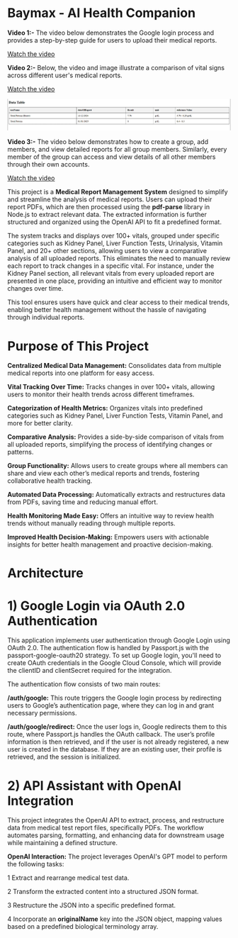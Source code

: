# Baymax - AI Health Companion
**Video 1:-** The video below demonstrates the Google login process and provides a step-by-step guide for users to upload their medical reports.

[Watch the video](https://1drv.ms/v/s!Av10f2BI9V6ZmUM1Xlmti8NSXo2g)

**Video 2:-** Below, the video and image illustrate a comparison of vital signs across different user's medical reports.

[Watch the video](https://1drv.ms/v/s!Av10f2BI9V6ZmUUJAZwpX0x3Nk5m)

![Local Image](vitalsComparison.png)


**Video 3:-** The video below demonstrates how to create a group, add members, and view detailed reports for all group members. Similarly, every member of the group can access and view details of all other members through their own accounts.

[Watch the video](https://1drv.ms/v/s!Av10f2BI9V6ZmURAktxs-9TncQoI)
 
This project is a **Medical Report Management System** designed to simplify and streamline the analysis of medical reports. Users can upload their report PDFs, which are then processed using the **pdf-parse** library in Node.js to extract relevant data. The extracted information is further structured and organized using the OpenAI API to fit a predefined format.

The system tracks and displays over 100+ vitals, grouped under specific categories such as Kidney Panel, Liver Function Tests, Urinalysis, Vitamin Panel, and 20+ other sections, allowing users to view a comparative analysis of all uploaded reports. This eliminates the need to manually review each report to track changes in a specific vital. For instance, under the Kidney Panel section, all relevant vitals from every uploaded report are presented in one place, providing an intuitive and efficient way to monitor changes over time.

This tool ensures users have quick and clear access to their medical trends, enabling better health management without the hassle of navigating through individual reports.
# Purpose of This Project
**Centralized Medical Data Management:** Consolidates data from multiple medical reports into one platform for easy access.

**Vital Tracking Over Time:** Tracks changes in over 100+ vitals, allowing users to monitor their health trends across different timeframes.

**Categorization of Health Metrics:** Organizes vitals into predefined categories such as Kidney Panel, Liver Function Tests, Vitamin Panel, and more for better clarity.

**Comparative Analysis:** Provides a side-by-side comparison of vitals from all uploaded reports, simplifying the process of identifying changes or patterns.

**Group Functionality:** Allows users to create groups where all members can share and view each other’s medical reports and trends, fostering collaborative health tracking.

**Automated Data Processing:** Automatically extracts and restructures data from PDFs, saving time and reducing manual effort.

**Health Monitoring Made Easy:** Offers an intuitive way to review health trends without manually reading through multiple reports.

**Improved Health Decision-Making:** Empowers users with actionable insights for better health management and proactive decision-making.
# Architecture
# 1) Google Login via OAuth 2.0 Authentication
This application implements user authentication through Google Login using OAuth 2.0. The authentication flow is handled by Passport.js with the passport-google-oauth20 strategy. To set up Google login, you'll need to create OAuth credentials in the Google Cloud Console, which will provide the clientID and clientSecret required for the integration.

The authentication flow consists of two main routes:

**/auth/google:**
This route triggers the Google login process by redirecting users to Google’s authentication page, where they can log in and grant necessary permissions.

**/auth/google/redirect:**
Once the user logs in, Google redirects them to this route, where Passport.js handles the OAuth callback. The user’s profile information is then retrieved, and if the user is not already registered, a new user is created in the database. If they are an existing user, their profile is retrieved, and the session is initialized.

# 2) API Assistant with OpenAI Integration
This project integrates the OpenAI API to extract, process, and restructure data from medical test report files, specifically PDFs. The workflow automates parsing, formatting, and enhancing data for downstream usage while maintaining a defined structure.

**OpenAI Interaction:**
The project leverages OpenAI's GPT model to perform the following tasks:

1 Extract and rearrange medical test data.

2 Transform the extracted content into a structured JSON format.

3 Restructure the JSON into a specific predefined format.

4 Incorporate an **originalName** key into the JSON object, mapping values based on a predefined biological terminology array.

